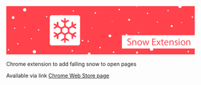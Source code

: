 <img src='github poster.jpg'>

Chrome extension to add falling snow to open pages

Available via link
<a href="https://chrome.google.com/webstore/detail/snow/jhkicjpoijacjpgehbodajiighgpaila/"> Chrome Web Store page </a>
